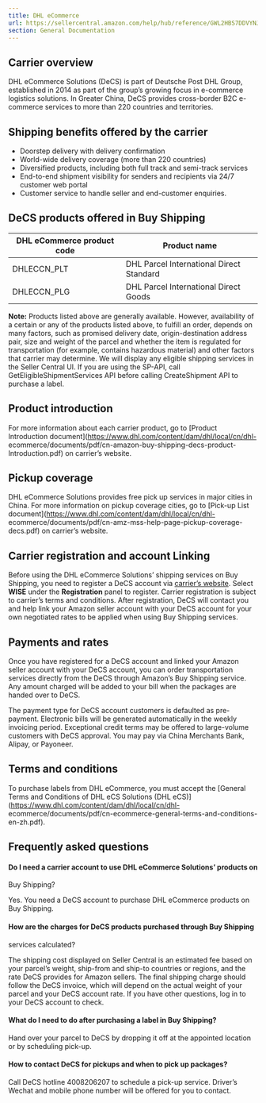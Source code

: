 ```yaml
---
title: DHL eCommerce
url: https://sellercentral.amazon.com/help/hub/reference/GWL2HBS7DDVYNJEX
section: General Documentation
---
```


## Carrier overview

DHL eCommerce Solutions (DeCS) is part of Deutsche Post DHL Group, established
in 2014 as part of the group’s growing focus in e-commerce logistics
solutions. In Greater China, DeCS provides cross-border B2C e-commerce
services to more than 220 countries and territories.

## Shipping benefits offered by the carrier

  * Doorstep delivery with delivery confirmation
  * World-wide delivery coverage (more than 220 countries)
  * Diversified products, including both full track and semi-track services
  * End-to-end shipment visibility for senders and recipients via 24/7 customer web portal
  * Customer service to handle seller and end-customer enquiries.

## DeCS products offered in Buy Shipping

DHL eCommerce product code | Product name  
---|---  
DHLECCN_PLT | DHL Parcel International Direct Standard  
DHLECCN_PLG | DHL Parcel International Direct Goods   
  
**Note:** Products listed above are generally available. However, availability
of a certain or any of the products listed above, to fulfill an order, depends
on many factors, such as promised delivery date, origin-destination address
pair, size and weight of the parcel and whether the item is regulated for
transportation (for example, contains hazardous material) and other factors
that carrier may determine. We will display any eligible shipping services in
the Seller Central UI. If you are using the SP-API, call
GetEligibleShipmentServices API before calling CreateShipment API to purchase
a label.

## Product introduction

For more information about each carrier product, go to [Product Introduction
document](https://www.dhl.com/content/dam/dhl/local/cn/dhl-
ecommerce/documents/pdf/cn-amazon-buy-shipping-decs-product-Introduction.pdf)
on carrier’s website.

## Pickup coverage

DHL eCommerce Solutions provides free pick up services in major cities in
China. For more information on pickup coverage cities, go to [Pick-up List
document](https://www.dhl.com/content/dam/dhl/local/cn/dhl-
ecommerce/documents/pdf/cn-amz-mss-help-page-pickup-coverage-decs.pdf) on
carrier’s website.

## Carrier registration and account Linking

Before using the DHL eCommerce Solutions’ shipping services on Buy Shipping,
you need to register a DeCS account via [carrier’s
website](https://www.shwise.cn/). Select **WISE** under the **Registration**
panel to register. Carrier registration is subject to carrier’s terms and
conditions. After registration, DeCS will contact you and help link your
Amazon seller account with your DeCS account for your own negotiated rates to
be applied when using Buy Shipping services.

## Payments and rates

Once you have registered for a DeCS account and linked your Amazon seller
account with your DeCS account, you can order transportation services directly
from the DeCS through Amazon’s Buy Shipping service. Any amount charged will
be added to your bill when the packages are handed over to DeCS.

The payment type for DeCS account customers is defaulted as pre-payment.
Electronic bills will be generated automatically in the weekly invoicing
period. Exceptional credit terms may be offered to large-volume customers with
DeCS approval. You may pay via China Merchants Bank, Alipay, or Payoneer.

## Terms and conditions

To purchase labels from DHL eCommerce, you must accept the [General Terms and
Conditions of DHL eCS Solutions (DHL
eCS)](https://www.dhl.com/content/dam/dhl/local/cn/dhl-
ecommerce/documents/pdf/cn-ecommerce-general-terms-and-conditions-en-zh.pdf).

## Frequently asked questions

####  Do I need a carrier account to use DHL eCommerce Solutions’ products on
Buy Shipping?

Yes. You need a DeCS account to purchase DHL eCommerce products on Buy
Shipping.

#### How are the charges for DeCS products purchased through Buy Shipping
services calculated?

The shipping cost displayed on Seller Central is an estimated fee based on
your parcel’s weight, ship-from and ship-to countries or regions, and the rate
DeCS provides for Amazon sellers. The final shipping charge should follow the
DeCS invoice, which will depend on the actual weight of your parcel and your
DeCS account rate. If you have other questions, log in to your DeCS account to
check.

#### What do I need to do after purchasing a label in Buy Shipping?

Hand over your parcel to DeCS by dropping it off at the appointed location or
by scheduling pick-up.

#### How to contact DeCS for pickups and when to pick up packages?

Call DeCS hotline 4008206207 to schedule a pick-up service. Driver’s Wechat
and mobile phone number will be offered for you to contact.

